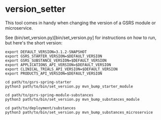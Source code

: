 # version_setter

This tool comes in handy when changing the version of a GSRS module or microservice. 

See (bin/set_version.py)[bin/set_version.py] for instructions on how to run, but here's the short version:

```
export DEFAULT_VERSION=3.1.2-SNAPSHOT
export GSRS_STARTER_VERSION=$DEFAULT_VERSION
export GSRS_SUBSTANCE_VERSION=$DEFAULT_VERSION
export APPLICATIONS_API_VERSION=$DEFAULT_VERSION
export CLINICAL_TRIALS_API_VERSION=$DEFAULT_VERSION
export PRODUCTS_API_VERSION=$DEFAULT_VERSION

cd path/to/gsrs-spring-starter 
python3 path/to/bin/set_version.py mvn_bump_starter_module

cd path/to/gsrs-spring-module-substances 
python3 path/to/bin/set_version.py mvn_bump_substances_module

cd path/to/deployment/substances 
python3 path/to/bin/set_version.py mvn_bump_substances_microservice

```


